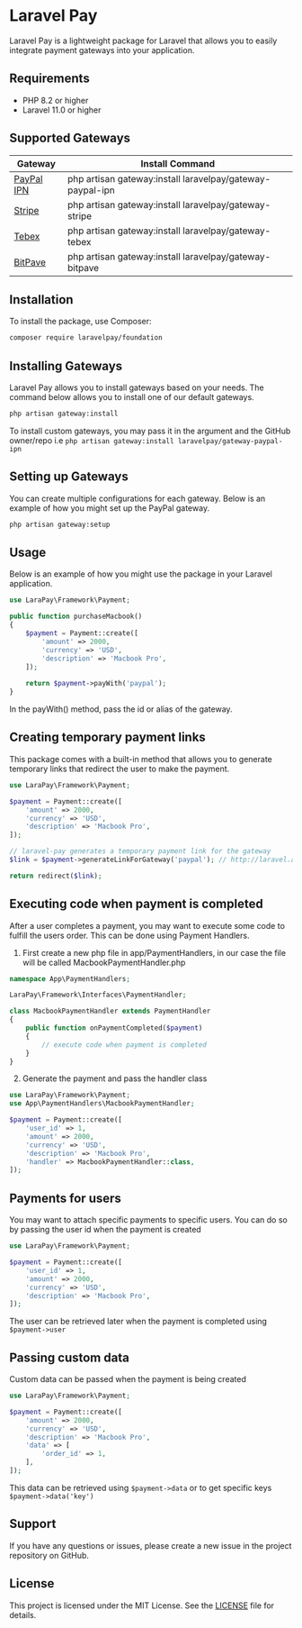 # Laravel Pay

Laravel Pay is a lightweight package for Laravel that allows you to easily integrate payment gateways into your application.

## Requirements

- PHP 8.2 or higher
- Laravel 11.0 or higher

## Supported Gateways

| Gateway | Install Command |
| ------------- | ------------- |
| [PayPal IPN](https://github.com/laravelpay/gateway-paypal-ipn) | php artisan gateway:install laravelpay/gateway-paypal-ipn |
| [Stripe](https://github.com/laravelpay/gateway-stripe) | php artisan gateway:install laravelpay/gateway-stripe |
| [Tebex](https://github.com/laravelpay/gateway-tebex) | php artisan gateway:install laravelpay/gateway-tebex |
| [BitPave](https://github.com/laravelpay/gateway-bitpave) | php artisan gateway:install laravelpay/gateway-bitpave |

## Installation

To install the package, use Composer:

```bash
composer require laravelpay/foundation
```

## Installing Gateways

Laravel Pay allows you to install gateways based on your needs. The command below allows you to install one of our default gateways.

```bash
php artisan gateway:install
```

To install custom gateways, you may pass it in the argument and the GitHub owner/repo i.e `php artisan gateway:install laravelpay/gateway-paypal-ipn`

## Setting up Gateways

You can create multiple configurations for each gateway. Below is an example of how you might set up the PayPal gateway.

```bash
php artisan gateway:setup
```

## Usage

Below is an example of how you might use the package in your Laravel application.

```php
use LaraPay\Framework\Payment;

public function purchaseMacbook()
{
    $payment = Payment::create([
        'amount' => 2000,
        'currency' => 'USD',
        'description' => 'Macbook Pro',
    ]);
    
    return $payment->payWith('paypal');
}
```

In the payWith() method, pass the id or alias of the gateway.

## Creating temporary payment links
This package comes with a built-in method that allows you to generate temporary links that redirect the user to make the payment.

```php
use LaraPay\Framework\Payment;

$payment = Payment::create([
    'amount' => 2000,
    'currency' => 'USD',
    'description' => 'Macbook Pro',
]);

// laravel-pay generates a temporary payment link for the gateway
$link = $payment->generateLinkForGateway('paypal'); // http://laravel.app/payments/pay/awFlSUrsmKsoVtLHQBzLziFFnqoSsXt6

return redirect($link);
```

## Executing code when payment is completed
After a user completes a payment, you may want to execute some code to fulfill the users order. This can be done using Payment Handlers.

1. First create a new php file in app/PaymentHandlers, in our case the file will be called MacbookPaymentHandler.php
```php
namespace App\PaymentHandlers;

LaraPay\Framework\Interfaces\PaymentHandler;

class MacbookPaymentHandler extends PaymentHandler
{
    public function onPaymentCompleted($payment)
    {
        // execute code when payment is completed
    }
}
```

2. Generate the payment and pass the handler class

```php
use LaraPay\Framework\Payment;
use App\PaymentHandlers\MacbookPaymentHandler;

$payment = Payment::create([
    'user_id' => 1,
    'amount' => 2000,
    'currency' => 'USD',
    'description' => 'Macbook Pro',
    'handler' => MacbookPaymentHandler::class,
]);
```

## Payments for users
You may want to attach specific payments to specific users. You can do so by passing the user id when the payment is created

```php
use LaraPay\Framework\Payment;

$payment = Payment::create([
    'user_id' => 1,
    'amount' => 2000,
    'currency' => 'USD',
    'description' => 'Macbook Pro',
]);
```

The user can be retrieved later when the payment is completed using `$payment->user`

## Passing custom data
Custom data can be passed when the payment is being created

```php
use LaraPay\Framework\Payment;

$payment = Payment::create([
    'amount' => 2000,
    'currency' => 'USD',
    'description' => 'Macbook Pro',
    'data' => [
        'order_id' => 1, 
    ],
]);
```

This data can be retrieved using `$payment->data` or to get specific keys `$payment->data('key')`

## Support

If you have any questions or issues, please create a new issue in the project repository on GitHub.

## License

This project is licensed under the MIT License. See the [LICENSE](https://github.com/laravelpay/framework/blob/main/LICENSE) file for details.
